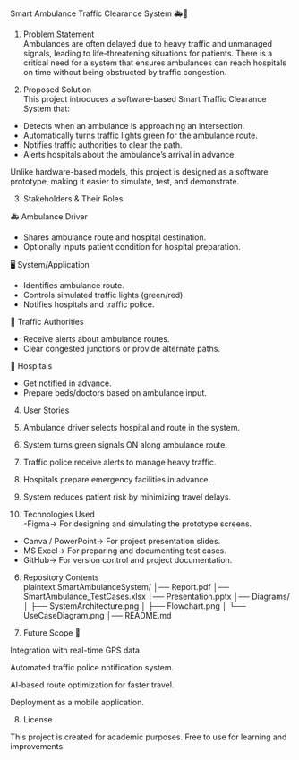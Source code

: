 Smart Ambulance Traffic Clearance System 🚑🚦

1. Problem Statement  
Ambulances are often delayed due to heavy traffic and unmanaged signals, leading to life-threatening situations for patients. There is a critical need for a system that ensures ambulances can reach hospitals on time without being obstructed by traffic congestion.


2. Proposed Solution  
This project introduces a software-based Smart Traffic Clearance System that:
- Detects when an ambulance is approaching an intersection.
- Automatically turns traffic lights green for the ambulance route.
- Notifies traffic authorities to clear the path.
- Alerts hospitals about the ambulance’s arrival in advance.  

Unlike hardware-based models, this project is designed as a software prototype, making it easier to simulate, test, and demonstrate.


3. Stakeholders & Their Roles  

🚑 Ambulance Driver  
- Shares ambulance route and hospital destination.  
- Optionally inputs patient condition for hospital preparation.  

🖥️ System/Application  
- Identifies ambulance route.  
- Controls simulated traffic lights (green/red).  
- Notifies hospitals and traffic police.  

👮 Traffic Authorities  
- Receive alerts about ambulance routes.  
- Clear congested junctions or provide alternate paths.  

🏥 Hospitals  
- Get notified in advance.  
- Prepare beds/doctors based on ambulance input.  


4. User Stories  
1. Ambulance driver selects hospital and route in the system.  
2. System turns green signals ON along ambulance route.  
3. Traffic police receive alerts to manage heavy traffic.  
4. Hospitals prepare emergency facilities in advance.  
5. System reduces patient risk by minimizing travel delays.  

5. Technologies Used  
-Figma→ For designing and simulating the prototype screens.  
- Canva / PowerPoint→ For project presentation slides.  
- MS Excel→ For preparing and documenting test cases.  
- GitHub→ For version control and project documentation.



6. Repository Contents  
plaintext
SmartAmbulanceSystem/
│── Report.pdf
│── SmartAmbulance_TestCases.xlsx
│── Presentation.pptx
│── Diagrams/
│   ├── SystemArchitecture.png
│   ├── Flowchart.png
│   └── UseCaseDiagram.png
│── README.md



7. Future Scope 🚀

Integration with real-time GPS data.

Automated traffic police notification system.

AI-based route optimization for faster travel.

Deployment as a mobile application.




8. License

This project is created for academic purposes. Free to use for learning and improvements.


